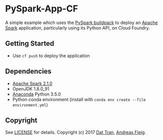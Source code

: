 # PySpark-App-CF

A simple example which uses the [PySpark buildpack](https://github.com/andreasf/pyspark-buildpack/tree/spark) to deploy an [Apache Spark](http://spark.apache.org/) application, particularly using its Python API, on Cloud Foundry.

## Getting Started

- Use `cf push` to deploy the application

## Dependencies
- [Apache Spark 2.1.0](http://spark.apache.org/)
- OpenJDK 1.8.0_91
- [Anaconda](https://www.continuum.io/downloads) Python 3.5.0
- Python conda environment (install with `conda env create --file environment.yml`)

## Copyright

See [LICENSE](LICENSE) for details.
Copyright (c) 2017 [Dat Tran](http://www.dat-tran.com/), [Andreas Fleig](https://github.com/andreasf).
